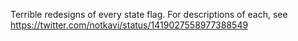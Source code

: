 
Terrible redesigns of every state flag. For descriptions of each, see https://twitter.com/notkavi/status/1419027558977388549

